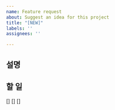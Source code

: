 ```yaml
---
name: Feature request
about: Suggest an idea for this project
title: "[NEW]"
labels: ''
assignees: ''

---
```


## 설명

## 할 일
[]
[]
[]
